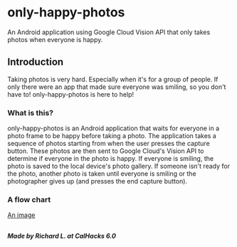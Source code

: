
# only-happy-photos
An Android application using Google Cloud Vision API that only takes photos when everyone is happy.
 
## Introduction
Taking photos is very hard. Especially when it's for a group of people. If only there were an app that made sure everyone was smiling, so you don't have to! only-happy-photos is here to help!


### What is this?
only-happy-photos is an Android application that waits for everyone in a photo frame to be happy before taking a photo. The application takes a sequence of photos starting from when the user presses the capture button. These photos are then sent to Google Cloud's Vision API to determine if everyone in the photo is happy. If everyone is smiling, the photo is saved to the local device's photo gallery. If someone isn't ready for the photo, another photo is taken until everyone is smiling or the photographer gives up (and presses the end capture button).


### A flow chart

[An image](media/flow.PNG)

##
##### Made by Richard L. at CalHacks 6.0

